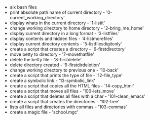 - alx bash files
- print absolute path name of current directory - '0-current_working_directory'
- display whats in the current directory - '1-listit'
- change working directory to home directory - '2-bring_me_home'
- display current directory in a long format - '3-listfiles'
- display contents and hidden files - '4-listmorefiles'
- display current directory contents - '5-listfilesdigitonly'
- create a script that creates a directory - '6-firstdirectory'
- move betty to directory - '7-movethatfile'
- delete the betty file - '8-firstdelete'
- delete directory created - '9-firstdirdeletion'
- change working directory to previous one - '10-back'
- create a script that prints the type of file - '12-file_type'
- create a symbolic link - '13-symbolic_link'
- create a script that copies all the HTML files - '14-copy_html'
- create a script that moves all files - '100-lets_move'
- create a script that deletes all files with a char - '101-clean_emacs'
- create a script that creates the directories - '102-tree'
- lists all files and directories with commas - '103-commas'
- create a magic file - 'school.mgc'
